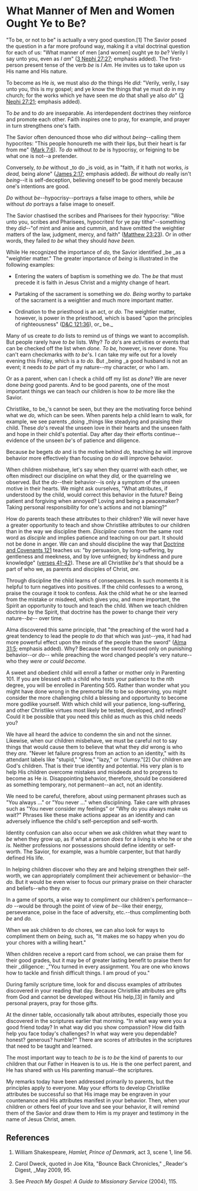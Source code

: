 # What Manner of Men and Women Ought Ye to Be?

"To be, or not to be" is actually a very good question.[1] The Savior posed
the question in a far more profound way, making it a vital doctrinal question
for each of us: "What manner of men [and women] ought ye _to be_? Verily I say
unto you, even as _I am_" ([3 Nephi
27:27](https://www.lds.org/scriptures/bofm/3-ne/27.27?lang=eng#26); emphasis
added). The first-person present tense of the verb _be_ is _I Am._ He invites
us to take upon us His name and His nature.

To become as He _is,_ we must also _do_ the things He _did:_ "Verily, verily,
I say unto you, this is my gospel; and ye know the things that ye must _do_ in
my church; for the works which ye have seen me _do_ that shall ye also _do_"
([3 Nephi 27:21](https://www.lds.org/scriptures/bofm/3-ne/27.21?lang=eng#20);
emphasis added).

To _be_ and to _do_ are inseparable. As interdependent doctrines they
reinforce and promote each other. Faith inspires one to pray, for example, and
prayer in turn strengthens one's faith.

The Savior often denounced those who _did_ without _being_--calling them
hypocrites: "This people honoureth me with their lips, but their heart is far
from me" ([Mark 7:6](https://www.lds.org/scriptures/nt/mark/7.6?lang=eng#5)).
_To do_ without _to be_ is hypocrisy, or feigning to be what one is not--a
pretender.

Conversely, _to be_ without _to do _is void, as in "faith, if it hath not
works, _is dead,_ being alone" ([James
2:17](https://www.lds.org/scriptures/nt/james/2.17?lang=eng#16); emphasis
added). _Be_ without _do_ really isn't _being_--it is self-deception,
believing oneself to be good merely because one's intentions are good.

_Do_ without _be_--hypocrisy--portrays a false image to others, while _be_
without _do_ portrays a false image to oneself.

The Savior chastised the scribes and Pharisees for their hypocrisy: "Woe unto
you, scribes and Pharisees, hypocrites! for ye pay tithe"--something they
_did_--"of mint and anise and cummin, and have omitted the weightier matters
of the law, judgment, mercy, and faith" ([Matthew
23:23](https://www.lds.org/scriptures/nt/matt/23.23?lang=eng#22)). Or in other
words, they failed _to be_ what they should _have been._

While He recognized the importance of _do,_ the Savior identified _be _as a
"weightier matter." The greater importance of _being_ is illustrated in the
following examples:

  * Entering the waters of baptism is something we _do._ The _be_ that must precede it is faith in Jesus Christ and a mighty change of heart.

  * Partaking of the sacrament is something we _do. Being_ worthy to partake of the sacrament is a weightier and much more important matter.

  * Ordination to the priesthood is an act, or _do._ The weightier matter, however, is power in the priesthood, which is based "upon the principles of righteousness" ([D&amp;C 121:36](https://www.lds.org/scriptures/dc-testament/dc/121.36?lang=eng#35)), or_ be._

Many of us create _to do_ lists to remind us of things we want to accomplish.
But people rarely have _to be_ lists. Why? _To do_'s are activities or events
that can be checked off the list when _done. To be,_ however, is never done.
You can't earn checkmarks with _to be_'s. I can take my wife out for a lovely
evening this Friday, which is a _to do._ But _being _a good husband is not an
event; it needs _to be_ part of my nature--my character, or who I am.

Or as a parent, when can I check a child off my list as _done_? We are never
done _being_ good parents. And to be good parents, one of the most important
things we can teach our children is how _to be_ more like the Savior.

Christlike_ to be_'s cannot be seen, but they are the motivating force behind
what we _do,_ which can be seen. When parents help a child learn to walk, for
example, we see parents _doing _things like steadying and praising their
child. These _do_'s reveal the unseen love in their hearts and the unseen
faith and hope in their child's potential. Day after day their efforts
continue--evidence of the unseen _be_'s of patience and diligence.

Because _be_ begets _do_ and is the motive behind _do,_ teaching _be_ will
improve behavior more effectively than focusing on _do_ will improve behavior.

When children misbehave, let's say when they quarrel with each other, we often
misdirect our discipline on what they _did,_ or the quarreling we observed.
But the _do_--their behavior--is only a symptom of the unseen motive in their
hearts. We might ask ourselves, "What attributes, if understood by the child,
would correct this behavior in the future? Being patient and forgiving when
annoyed? Loving and being a peacemaker? Taking personal responsibility for
one's actions and not blaming?"

How do parents teach these attributes to their children? We will never have a
greater opportunity to teach and show Christlike attributes to our children
than in the way we discipline them. _Discipline_ comes from the same root word
as _disciple_ and implies patience and teaching on our part. It should not be
done in anger. We can and should discipline the way that [Doctrine and
Covenants 121](https://www.lds.org/scriptures/dc-testament/dc/121?lang=eng)
teaches us: "by persuasion, by long-suffering, by gentleness and meekness, and
by love unfeigned; by kindness and pure knowledge" ([verses
41-42](https://www.lds.org/scriptures/dc-testament/dc/121.41-42?lang=eng#40)).
These are all Christlike _be_'s that should be a part of who we, as parents
and disciples of Christ, _are._

Through discipline the child learns of consequences. In such moments it is
helpful to turn negatives into positives. If the child confesses to a wrong,
praise the courage it took to confess. Ask the child what he or she learned
from the mistake or misdeed, which gives you, and more important, the Spirit
an opportunity to touch and teach the child. When we teach children doctrine
by the Spirit, that doctrine has the power to change their very nature--_be_--
over time.

Alma discovered this same principle, that "the preaching of the word had a
great tendency to lead the people _to do_ that which was just--yea, it had had
more powerful effect upon the minds of the people than the sword" ([Alma
31:5](https://www.lds.org/scriptures/bofm/alma/31.5?lang=eng#4); emphasis
added). Why? Because the sword focused only on punishing behavior--or _do_--
while preaching the word changed people's very nature--who they _were _or
could_ become._

A sweet and obedient child will enroll a father or mother only in Parenting
101. If you are blessed with a child who tests your patience to the nth
degree, you will be enrolled in Parenting 505. Rather than wonder what you
might have done wrong in the premortal life to be so deserving, you might
consider the more challenging child a blessing and opportunity to become more
godlike yourself. With which child will your patience, long-suffering, and
other Christlike virtues most likely be tested, developed, and refined? Could
it be possible that you need this child as much as this child needs you?

We have all heard the advice to condemn the sin and not the sinner. Likewise,
when our children misbehave, we must be careful not to say things that would
cause them to believe that what they _did_ wrong is who they _are._ "Never let
failure progress from an action to an identity," with its attendant labels
like "stupid," "slow," "lazy," or "clumsy."[2] Our children are God's
children. That is their true identity and potential. His very plan is to help
His children overcome mistakes and misdeeds and to progress to become as He
_is._ Disappointing behavior, therefore, should be considered as something
temporary, not permanent--an act, not an identity.

We need to be careful, therefore, about using permanent phrases such as "You
always ..." or "You never ..." when disciplining. Take care with phrases such as
"You never consider my feelings" or "Why do you always make us wait?" Phrases
like these make actions appear as an identity and can adversely influence the
child's self-perception and self-worth.

Identity confusion can also occur when we ask children what they want to _be_
when they grow up, as if what a person _does_ for a living is who he or she
_is._ Neither professions nor possessions should define identity or self-
worth. The Savior, for example, was a humble carpenter, but that hardly
defined His life.

In helping children discover who they are and helping strengthen their self-
worth, we can appropriately compliment their achievement or behavior--the
_do._ But it would be even wiser to focus our primary praise on their
character and beliefs--who they _are._

In a game of sports, a wise way to compliment our children's performance--_do_
--would be through the point of view of _be_--like their energy, perseverance,
poise in the face of adversity, etc.--thus complimenting both _be_ and _do._

When we ask children to _do_ chores, we can also look for ways to compliment
them on _being,_ such as, "It makes me so happy when you do your chores with a
willing heart."

When children receive a report card from school, we can praise them for their
good grades, but it may be of greater lasting benefit to praise them for their
_diligence: _"You turned in every assignment. You are one who knows how to
tackle and finish difficult things. I am proud of you."

During family scripture time, look for and discuss examples of attributes
discovered in your reading that day. Because Christlike attributes are gifts
from God and cannot be developed without His help,[3] in family and personal
prayers, pray for those gifts.

At the dinner table, occasionally talk about attributes, especially those you
discovered in the scriptures earlier that morning. "In what way were you a
good friend today? In what way did you show compassion? How did faith help you
face today's challenges? In what way were you dependable? honest? generous?
humble?" There are scores of attributes in the scriptures that need to be
taught and learned.

The most important way to teach _to be_ is _to be_ the kind of parents to our
children that our Father in Heaven is to us. He is the one perfect parent, and
He has shared with us His parenting manual--the scriptures.

My remarks today have been addressed primarily to parents, but the principles
apply to everyone. May your efforts to develop Christlike attributes be
successful so that His image may be engraven in your countenance and His
attributes manifest in your behavior. Then, when your children or others feel
of your love and see your behavior, it will remind them of the Savior and draw
them to Him is my prayer and testimony in the name of Jesus Christ, amen.

## References

  1.  William Shakespeare, _Hamlet, Prince of Denmark,_ act 3, scene 1, line 56.

  2.  Carol Dweck, quoted in Joe Kita, "Bounce Back Chronicles," _Reader's Digest, _May 2009, 95.

  3.  See _Preach My Gospel: A Guide to Missionary Service_ (2004), 115.

